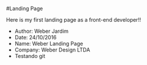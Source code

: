 #Landing Page

Here is my first landing page as a front-end developer!!

- Author: Weber Jardim
- Date: 24/10/2016
- Name: Weber Landing Page
- Company: Weber Design LTDA
- Testando git